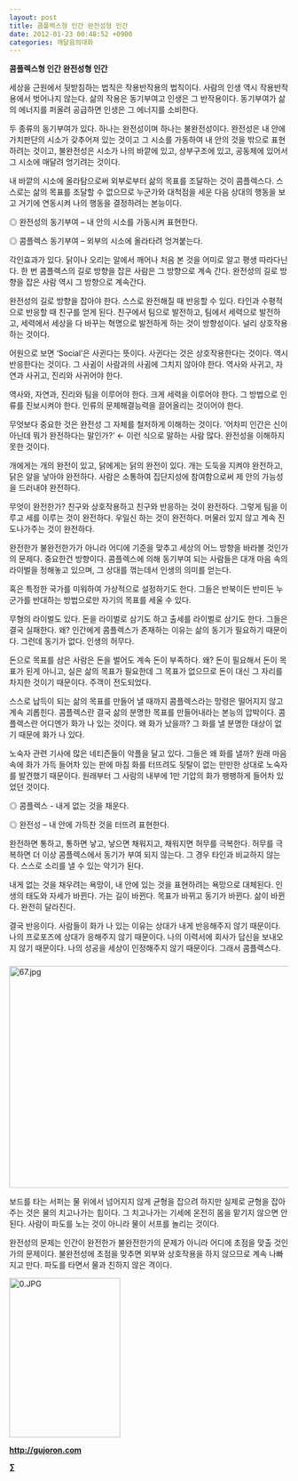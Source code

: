 ```yaml
---
layout: post
title: 콤플렉스형 인간 완전성형 인간
date: 2012-01-23 00:48:52 +0900
categories: 깨달음의대화
---
```

**콤플렉스형 인간 완전성형 인간** 

세상을 근원에서 뒷받침하는 법칙은 작용반작용의 법칙이다. 사람의 인생 역시 작용반작용에서 벗어나지 않는다. 삶의 작용은 동기부여고 인생은 그 반작용이다. 동기부여가 삶의 에너지를 퍼올려 공급하면 인생은 그 에너지를 소비한다. 

두 종류의 동기부여가 있다. 하나는 완전성이며 하나는 불완전성이다. 완전성은 내 안에 가치판단의 시소가 갖추어져 있는 것이고 그 시소를 가동하여 내 안의 것을 밖으로 표현하려는 것이고, 불완전성은 시소가 나의 바깥에 있고, 상부구조에 있고, 공동체에 있어서 그 시소에 매달려 엉기려는 것이다. 

내 바깥의 시소에 올라탐으로써 외부로부터 삶의 목표를 조달하는 것이 콤플렉스다. 스스로는 삶의 목표를 조달할 수 없으므로 누군가와 대척점을 세운 다음 상대의 행동을 보고 거기에 연동시켜 나의 행동을 결정하려는 본능이다. 

◎ 완전성의 동기부여 – 내 안의 시소를 가동시켜 표현한다.

  
◎ 콤플렉스 동기부여 – 외부의 시소에 올라타려 엉겨붙는다. 

각인효과가 있다. 닭이나 오리는 알에서 깨어나 처음 본 것을 어미로 알고 평생 따라다닌다. 한 번 콤플렉스의 길로 방향을 잡은 사람은 그 방향으로 계속 간다. 완전성의 길로 방향을 잡은 사람 역시 그 방향으로 계속간다. 

완전성의 길로 방향을 잡아야 한다. 스스로 완전해질 때 반응할 수 있다. 타인과 수평적으로 반응할 때 친구를 얻게 된다. 친구에서 팀으로 발전하고, 팀에서 세력으로 발전하고, 세력에서 세상을 다 바꾸는 혁명으로 발전하게 하는 것이 방향성이다. 널리 상호작용 하는 것이다. 

어원으로 보면 ‘Social’은 사귄다는 뜻이다. 사귄다는 것은 상호작용한다는 것이다. 역시 반응한다는 것이다. 그 사귐이 사람과의 사귐에 그치지 않아야 한다. 역사와 사귀고, 자연과 사귀고, 진리와 사귀어야 한다. 

역사와, 자연과, 진리와 팀을 이루어야 한다. 크게 세력을 이루어야 한다. 그 방법으로 인류를 진보시켜야 한다. 인류의 문제해결능력을 끌어올리는 것이어야 한다. 

무엇보다 중요한 것은 완전성 그 자체를 철저하게 이해하는 것이다. ‘어차피 인간은 신이 아닌데 뭐가 완전하다는 말인가?’ ← 이런 식으로 말하는 사람 많다. 완전성을 이해하지 못한 것이다. 

개에게는 개의 완전이 있고, 닭에게는 닭의 완전이 있다. 개는 도둑을 지켜야 완전하고, 닭은 알을 낳아야 완전하다. 사람은 소통하여 집단지성에 참여함으로써 제 안의 가능성을 드러내야 완전하다. 

무엇이 완전한가? 친구와 상호작용하고 친구와 반응하는 것이 완전하다. 그렇게 팀을 이루고 세를 이루는 것이 완전하다. 우일신 하는 것이 완전하다. 머물러 있지 않고 계속 진도나가주는 것이 완전하다. 

완전한가 불완전한가가 아니라 어디에 기준을 맞추고 세상의 어느 방향을 바라볼 것인가의 문제다. 중요한건 방향이다. 콤플렉스에 의해 동기부여 되는 사람들은 대개 마음 속의 라이벌을 정해놓고 있으며, 그 상대를 꺾는데서 인생의 의미를 얻는다. 

혹은 특정한 국가를 미워하여 가상적으로 설정하기도 한다. 그들은 반북이든 반미든 누군가를 반대하는 방법으로만 자기의 목표를 세울 수 있다. 

무형의 라이벌도 있다. 돈을 라이벌로 삼기도 하고 출세를 라이벌로 삼기도 한다. 그들은 결국 실패한다. 왜? 인간에게 콤플렉스가 존재하는 이유는 삶의 동기가 필요하기 때문이다. 그런데 동기가 없다. 인생의 허무다. 

돈으로 목표를 삼은 사람은 돈을 벌어도 계속 돈이 부족하다. 왜? 돈이 필요해서 돈이 목표가 된게 아니고, 실은 삶의 목표가 필요한데 그 목표가 없으므로 돈이 대신 그 자리를 차지한 것이기 때문이다. 주객이 전도되었다. 

스스로 납득이 되는 삶의 목표를 만들어 낼 때까지 콤플렉스라는 망령은 떨어지지 않고 계속 괴롭힌다. 콤플렉스란 결국 삶의 분명한 목표를 만들어내라는 본능의 압박이다. 콤플렉스란 어디엔가 화가 나 있는 것이다. 왜 화가 났을까? 그 화를 낼 분명한 대상이 없기 때문에 화가 나 있다. 

노숙자 관련 기사에 많은 네티즌들이 악플을 달고 있다. 그들은 왜 화를 낼까? 원래 마음 속에 화가 가득 들어차 있는 판에 마침 화를 터뜨려도 뒷탈이 없는 만만한 상대로 노숙자를 발견했기 때문이다. 원래부터 그 사람의 내부에 1만 기압의 화가 팽팽하게 들어차 있었던 것이다. 

◎ 콤플렉스 - 내게 없는 것을 채운다.

  
◎ 완전성 – 내 안에 가득찬 것을 터뜨려 표현한다. 

완전하면 통하고, 통하면 낳고, 낳으면 채워지고, 채워지면 허무를 극복한다. 허무를 극복하면 더 이상 콤플렉스에서 동기가 부여 되지 않는다. 그 경우 타인과 비교하지 않는다. 스스로 소리를 낼 수 있는 악기가 된다. 

내게 없는 것을 채우려는 욕망이, 내 안에 있는 것을 표현하려는 욕망으로 대체된다. 인생의 태도와 자세가 바뀐다. 가는 길이 바뀐다. 목표가 바뀌고 동기가 바뀐다. 삶이 바뀐다. 완전히 달라진다. 



결국 반응이다. 사람들이 화가 나 있는 이유는 상대가 내게 반응해주지 않기 때문이다. 나의 프로포즈에 상대가 응해주지 않기 때문이다. 나의 이력서에 회사가 답신을 보내오지 않기 때문이다. 나의 성공을 세상이 인정해주지 않기 때문이다. 그래서 콤플렉스다.



###





 <img alt="67.jpg" src="assets/attach/images/198/752/231/67.jpg" width="580" height="399" />

<p style="BACKGROUND: #ffffff; mso-pagination: none; mso-padding-alt: 0pt 0pt 0pt 0pt" class="0">
  보드를 타는 서퍼는 물 위에서 넘어지지 않게 균형을 잡으려 하지만 실제로 균형을 잡아주는 것은 물의 치고나가는 힘이다. 그 치고나가는 기세에 온전히 몸을 맡기지 않으면 안 된다. 사람이 파도를 노는 것이 아니라 물이 서프를 놀리는 것이다.
</p>

<p style="BACKGROUND: #ffffff; mso-pagination: none; mso-padding-alt: 0pt 0pt 0pt 0pt" class="0">
</p>

<p style="BACKGROUND: #ffffff; mso-pagination: none; mso-padding-alt: 0pt 0pt 0pt 0pt" class="0">
  완전성의 문제는 인간이 완전한가 불완전한가의 문제가 아니라 어디에 초점을 맞출 것인가의 문제이다. 불완전성에 초점을 맞추면 외부와 상호작용을 하지 않으므로 계속 나빠지고 만다. 파도를 타면서 물과 친하지 않은 격이다.
</p>

<p style="BACKGROUND: #ffffff; mso-pagination: none; mso-padding-alt: 0pt 0pt 0pt 0pt" class="0">
</p>







<a href="?mid=book_minus&act=dispBoardWrite" target="_self"><img alt="0.JPG" src="assets/attach/images/198/668/222/0.JPG" width="200" height="287" /> </a>


  






**http://gujoron.com**  


**∑**
